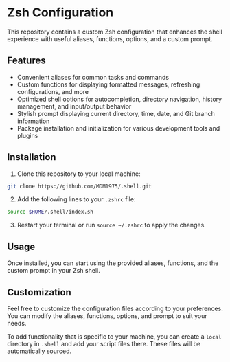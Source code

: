 # Zsh Configuration

This repository contains a custom Zsh configuration that enhances the shell experience with useful aliases, functions, options, and a custom prompt.

## Features

- Convenient aliases for common tasks and commands
- Custom functions for displaying formatted messages, refreshing configurations, and more
- Optimized shell options for autocompletion, directory navigation, history management, and input/output behavior
- Stylish prompt displaying current directory, time, date, and Git branch information
- Package installation and initialization for various development tools and plugins

## Installation

1. Clone this repository to your local machine:

```sh
git clone https://github.com/MDM1975/.shell.git
```

2. Add the following lines to your `.zshrc` file:

```sh
source $HOME/.shell/index.sh
```

3. Restart your terminal or run `source ~/.zshrc` to apply the changes.

## Usage

Once installed, you can start using the provided aliases, functions, and the custom prompt in your Zsh shell.

## Customization

Feel free to customize the configuration files according to your preferences. You can modify the aliases, functions, options, and prompt to suit your needs.

To add functionality that is specific to your machine, you can create a `local` directory in `.shell` and add your script files there. These files will be automatically sourced.
